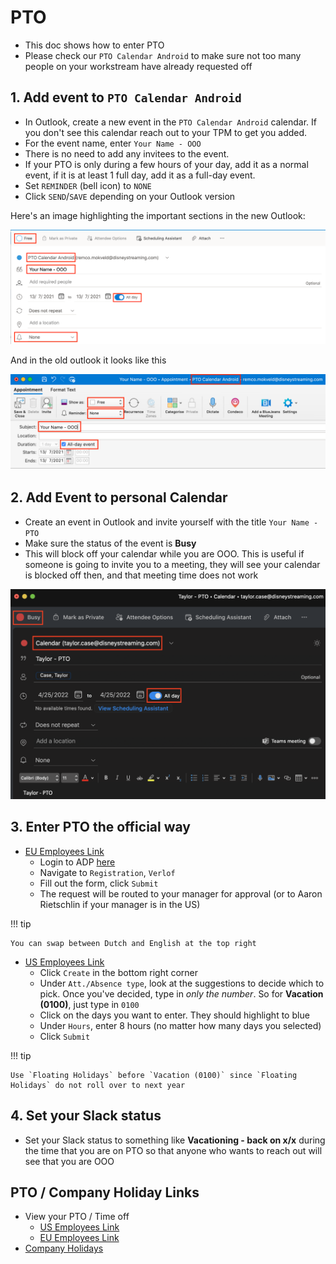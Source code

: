 # PTO

- This doc shows how to enter PTO
- Please check our `PTO Calendar Android` to make sure not too many people on your workstream have already requested off

## 1. Add event to `PTO Calendar Android`

- In Outlook, create a new event in the `PTO Calendar Android` calendar. If you don't see this calendar reach out to your TPM to get you added.
- For the event name, enter `Your Name - OOO`
- There is no need to add any invitees to the event.
- If your PTO is only during a few hours of your day, add it as a normal event, if it is at least 1 full day, add it as a full-day event.
- Set `REMINDER` (bell icon) to `NONE`
- Click `SEND`/`SAVE` depending on your Outlook version

Here's an image highlighting the important sections in the new Outlook:

![](images/outlook_ooo_example.png)

And in the old outlook it looks like this

![](images/old_outlook_ooo_example.png)

## 2. Add Event to personal Calendar

- Create an event in Outlook and invite yourself with the title `Your Name - PTO`
- Make sure the status of the event is **Busy**
- This will block off your calendar while you are OOO. This is useful if someone is going to invite you to a meeting, they will see your calendar is blocked off then, and that meeting time does not work

![](images/outlook_personal_ooo_example.png)

## 3. Enter PTO the official way

- [EU Employees Link](https://www.adp.nl/)
    - Login to ADP [here](https://portaal.hrensalarisgemak.nl/25000007/Employee/LeaveAndSickness/Registration/LeaveRegistration)
    - Navigate to `Registration`, `Verlof`
    - Fill out the form, click `Submit`
    - The request will be routed to your manager for approval (or to Aaron Rietschlin if your manager is in the US)

!!! tip

    You can swap between Dutch and English at the top right

- [US Employees Link](https://disney.service-now.com/hr_external_link.do?sysparm_link=fiori_Enter_My_Time)
    - Click `Create` in the bottom right corner
    - Under `Att./Absence type`, look at the suggestions to decide which to pick. Once you've decided, type in _only the number_. So for **Vacation (0100)**, just type in `0100`
    - Click on the days you want to enter. They should highlight to blue
    - Under `Hours`, enter 8 hours (no matter how many days you selected)
    - Click `Submit`

!!! tip

    Use `Floating Holidays` before `Vacation (0100)` since `Floating Holidays` do not roll over to next year

## 4. Set your Slack status

- Set your Slack status to something like **Vacationing - back on x/x** during the time that you are on PTO so that anyone who wants to reach out will see that you are OOO

## PTO / Company Holiday Links

- View your PTO / Time off
    - [US Employees Link](https://sap.disney.com/sap/bc/ui5_ui5/sap/ZMY_TIMEOFF_2/index.html?sap-client=800&sap-lang=en)
    - [EU Employees Link](https://portaal.hrensalarisgemak.nl/)
- [Company Holidays](https://disney.service-now.com/DToolsHR?id=dthr_search&tags=Holidays)
